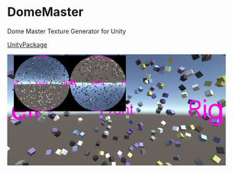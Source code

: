 # DomeMaster

Dome Master Texture Generator for Unity

[UnityPackage](DomeMaster.unitypackage)

![Thumbnail](Thumbnail.jpg)
